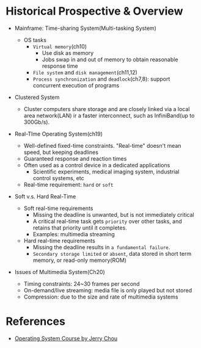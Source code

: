 # Historical Prospective & Overview

* Mainframe: Time-sharing System(Multi-tasking System)
	* OS tasks
		* `Virtual memory`(ch10)
			* Use disk as memory
			* Jobs swap in and out of memory to obtain reasonable response time
		* `File system` and `disk management`(ch11,12)
		* `Process synchronization` and `deadlock`(ch7,8): support concurrent execution of programs

* Clustered System
	* Cluster computers share storage and are closely linked via a local area network(LAN) ir a faster interconnect, such as InfiniBand(up to 300Gb/s).

* Real-TIme Operating System(ch19)
	* Well-defined fixed-time constraints. "Real-time" doesn't mean speed, but keeping deadlines
	* Guaranteed response and reaction times
	* Often used as a control device in a dedicated applications
		* Scientific experiments, medical imaging system, industrial control systems, etc
	* Real-time requirement: `hard` or `soft`

* Soft v.s. Hard Real-Time
	* Soft real-time requirements
		* Missing the deadline is unwanted, but is not immediately critical
		* A critical real-time task gets `priority` over other tasks, and retains that priority until it completes.
		* Examples: multimedia streaming
	* Hard real-time requirements
		* Missing the deadline results in `a fundamental failure`.
		* `Secondary storage limited` or `absent`, data stored in short term memory, or read-only memory(ROM)

* Issues of Multimedia System(Ch20)
	* Timing constraints: 24~30 frames per second
	* On-demand/live streaming: media file is only played but not stored
	* Compression: due to the size and rate of multimedia systems

# References
* [Operating System Course by Jerry Chou](https://www.youtube.com/playlist?list=PLS0SUwlYe8czigQPzgJTH2rJtwm0LXvDX)